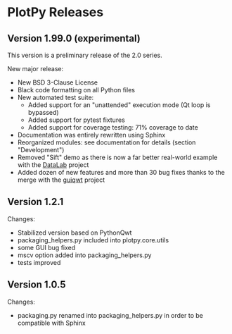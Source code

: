 # PlotPy Releases #

## Version 1.99.0 (experimental) ##

This version is a preliminary release of the 2.0 series.

New major release:

* New BSD 3-Clause License
* Black code formatting on all Python files
* New automated test suite:
  * Added support for an "unattended" execution mode (Qt loop is bypassed)
  * Added support for pytest fixtures
  * Added support for coverage testing: 71% coverage to date
* Documentation was entirely rewritten using Sphinx
* Reorganized modules: see documentation for details (section "Development")
* Removed "Sift" demo as there is now a far better real-world example with the
  [DataLab](https://codra-ingenierie-informatique.github.io/DataLab/) project
* Added dozen of new features and more than 30 bug fixes thanks to the merge with the [guiqwt](https://github.com/PlotPyStack/guiqwt) project

## Version 1.2.1 ##

Changes:

* Stabilized version based on PythonQwt
* packaging_helpers.py included into plotpy.core.utils
* some GUI bug fixed
* mscv option added into packaging_helpers.py
* tests improved

## Version 1.0.5 ##

Changes:

* packaging.py renamed into packaging_helpers.py in order to be compatible with Sphinx
